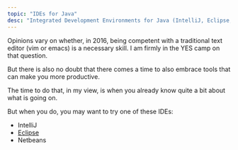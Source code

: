 ```yaml
---
topic: "IDEs for Java"
desc: "Integrated Development Environments for Java (IntelliJ, Eclipse, Netbeans, etc.)"
---
```


Opinions vary on whether, in 2016, being competent with a traditional text editor (vim or emacs) is a necessary skill.
I am firmly in the YES camp on that question.

But there is also no doubt that there comes a time to also embrace tools that can make you more productive.

The time to do that, in my view, is when you already know quite a bit about what is going on.

But when you do, you may want to try one of these IDEs:

* IntelliJ
* [Eclipse](eclipse)
* Netbeans
